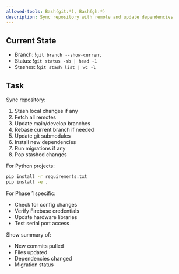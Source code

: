 ```yaml
---
allowed-tools: Bash(git:*), Bash(gh:*)
description: Sync repository with remote and update dependencies
---
```


## Current State
- Branch: !`git branch --show-current`
- Status: !`git status -sb | head -1`
- Stashes: !`git stash list | wc -l`

## Task

Sync repository:

1. Stash local changes if any
2. Fetch all remotes
3. Update main/develop branches
4. Rebase current branch if needed
5. Update git submodules
6. Install new dependencies
7. Run migrations if any
8. Pop stashed changes

For Python projects:
```bash
pip install -r requirements.txt
pip install -e .
```

For Phase 1 specific:
- Check for config changes
- Verify Firebase credentials
- Update hardware libraries
- Test serial port access

Show summary of:
- New commits pulled
- Files updated
- Dependencies changed
- Migration status